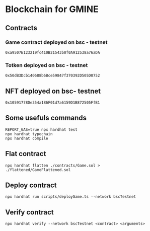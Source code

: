 # Blockchain for GMINE

## Contracts

### Game contract deployed on bsc - testnet

`0xa9507E123219fc410B21543b0f0A912538a76aDA`

### Totken deployed on bsc - testnet

`0x50dB3Dcb140688b6Bce59847f370392D505D0752`

## NFT deployed on bsc- testnet

`0x10591778De354a186F01d7a6159D1B872505FfB1`

## Some usefuls commands

```shell
REPORT_GAS=true npx hardhat test
npx hardhat typechain
npx hardhat compile
```

## Flat contract

`npx hardhat flatten ./contracts/Game.sol > ./flattened/GameFlattened.sol`

## Deploy contract

`npx hardhat run scripts/deployGame.ts --network bscTestnet`

## Verify contract

`npx hardhat verify --network bscTestnet <contract> <arguments>`
